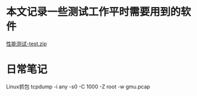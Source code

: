 # 本文记录一些测试工作平时需要用到的软件

[性能测试-test.zip](https://github.com/KeXiping/test/files/8945665/-test.zip)

# 日常笔记
Linux抓包
tcpdump -i any -s0 -C 1000 -Z root -w gmu.pcap
